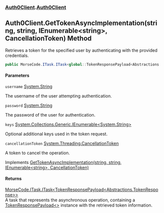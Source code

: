 ### [Auth0Client](../index.md 'Auth0Client').[Auth0Client](index.md 'Auth0Client\.Auth0Client')

## Auth0Client\.GetTokenAsyncImplementation\(string, string, IEnumerable\<string\>, CancellationToken\) Method

Retrieves a token for the specified user by authenticating with the provided credentials\.

```csharp
public MorseCode.ITask.ITask<global::TokenResponsePayload<Abstractions.TokenResponse>> GetTokenAsyncImplementation(string username, string password, System.Collections.Generic.IEnumerable<string>? keys, System.Threading.CancellationToken cancellationToken);
```
#### Parameters

<a name='global__Auth0Client.Auth0Client.GetTokenAsyncImplementation(string,string,System.Collections.Generic.IEnumerable_string_,System.Threading.CancellationToken).username'></a>

`username` [System\.String](https://learn.microsoft.com/en-us/dotnet/api/system.string 'System\.String')

The username of the user attempting authentication\.

<a name='global__Auth0Client.Auth0Client.GetTokenAsyncImplementation(string,string,System.Collections.Generic.IEnumerable_string_,System.Threading.CancellationToken).password'></a>

`password` [System\.String](https://learn.microsoft.com/en-us/dotnet/api/system.string 'System\.String')

The password of the user for authentication\.

<a name='global__Auth0Client.Auth0Client.GetTokenAsyncImplementation(string,string,System.Collections.Generic.IEnumerable_string_,System.Threading.CancellationToken).keys'></a>

`keys` [System\.Collections\.Generic\.IEnumerable&lt;](https://learn.microsoft.com/en-us/dotnet/api/system.collections.generic.ienumerable-1 'System\.Collections\.Generic\.IEnumerable\`1')[System\.String](https://learn.microsoft.com/en-us/dotnet/api/system.string 'System\.String')[&gt;](https://learn.microsoft.com/en-us/dotnet/api/system.collections.generic.ienumerable-1 'System\.Collections\.Generic\.IEnumerable\`1')

Optional additional keys used in the token request\.

<a name='global__Auth0Client.Auth0Client.GetTokenAsyncImplementation(string,string,System.Collections.Generic.IEnumerable_string_,System.Threading.CancellationToken).cancellationToken'></a>

`cancellationToken` [System\.Threading\.CancellationToken](https://learn.microsoft.com/en-us/dotnet/api/system.threading.cancellationtoken 'System\.Threading\.CancellationToken')

A token to cancel the operation\.

Implements [GetTokenAsyncImplementation\(string, string, IEnumerable&lt;string&gt;, CancellationToken\)](https://learn.microsoft.com/en-us/dotnet/api/abstractions.iuserservice.gettokenasyncimplementation#abstractions-iuserservice-gettokenasyncimplementation(system-string-system-string-system-collections-generic-ienumerable{system-string}-system-threading-cancellationtoken) 'Abstractions\.IUserService\.GetTokenAsyncImplementation\(System\.String,System\.String,System\.Collections\.Generic\.IEnumerable\{System\.String\},System\.Threading\.CancellationToken\)')

#### Returns
[MorseCode\.ITask\.ITask&lt;](https://learn.microsoft.com/en-us/dotnet/api/morsecode.itask.itask-1 'MorseCode\.ITask\.ITask\`1')[TokenResponsePayload&lt;](https://learn.microsoft.com/en-us/dotnet/api/tokenresponsepayload-1 'TokenResponsePayload\`1')[Abstractions\.TokenResponse](https://learn.microsoft.com/en-us/dotnet/api/abstractions.tokenresponse 'Abstractions\.TokenResponse')[&gt;](https://learn.microsoft.com/en-us/dotnet/api/tokenresponsepayload-1 'TokenResponsePayload\`1')[&gt;](https://learn.microsoft.com/en-us/dotnet/api/morsecode.itask.itask-1 'MorseCode\.ITask\.ITask\`1')  
A task that represents the asynchronous operation, containing a [TokenResponsePayload&lt;&gt;](https://learn.microsoft.com/en-us/dotnet/api/tokenresponsepayload-1 'TokenResponsePayload\`1') instance with the retrieved token information\.